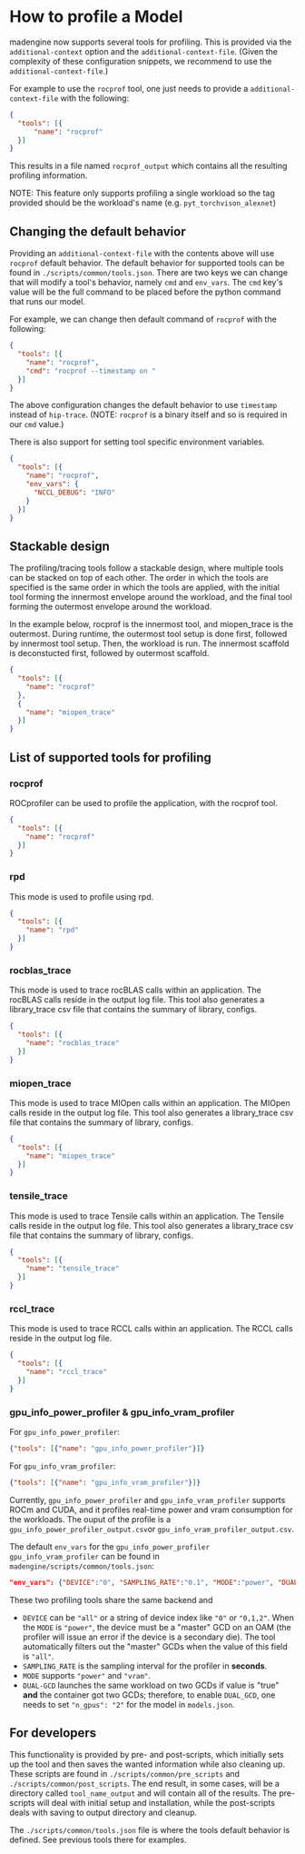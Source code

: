 # How to profile a Model

madengine now supports several tools for profiling. This is provided via the `additional-context` option and the `additional-context-file`. (Given the complexity of these configuration snippets, we recommend to use the `additional-context-file`.)

For example to use the `rocprof` tool, one just needs to provide a `additional-context-file` with the following:

```json
{
  "tools": [{
      "name": "rocprof" 
  }]
}
```

This results in a file named `rocprof_output` which contains all the resulting profiling information.

NOTE: This feature only supports profiling a single workload so the tag provided should be the workload's name (e.g. `pyt_torchvison_alexnet`)

## Changing the default behavior

Providing an `additional-context-file` with the contents above will use `rocprof` default behavior. The default behavior for supported tools can be found in `./scripts/common/tools.json`. There are two keys we can change that will modify a tool's behavior, namely `cmd` and `env_vars`. The `cmd` key's value will be the full command to be placed before the python command that runs our model.

For example, we can change then default command of `rocprof` with the following:

```json
{
  "tools": [{
    "name": "rocprof",
    "cmd": "rocprof --timestamp on "
  }]
}
```

The above configuration changes the default behavior to use `timestamp` instead of `hip-trace`. (NOTE: `rocprof` is a binary itself and so is required in our `cmd` value.)

There is also support for setting tool specific environment variables.

```json
{
  "tools": [{
    "name": "rocprof",
    "env_vars": {
      "NCCL_DEBUG": "INFO"
    }
  }]
}

```

## Stackable design

The profiling/tracing tools follow a stackable design, where multiple tools can be stacked on top of each other. The order in which the tools are specified is the same order in which the tools are applied, with the initial tool forming the innermost envelope around the workload, and the final tool forming the outermost envelope around the workload. 

In the example below, rocprof is the innermost tool, and miopen_trace is the outermost. During runtime, the outermost tool setup is done first, followed by innermost tool setup. Then, the workload is run. The innermost scaffold is deconstucted first, followed by outermost scaffold. 

```json
{
  "tools": [{
    "name": "rocprof"
  },
  {
    "name": "miopen_trace"
  }]
}
```

## List of supported tools for profiling

### rocprof
ROCprofiler can be used to profile the application, with the rocprof tool. 

```json
{
  "tools": [{
    "name": "rocprof"
  }]
}
```

### rpd
This mode is used to profile using rpd.

```json
{
  "tools": [{
    "name": "rpd"
  }]
}
```

### rocblas_trace
This mode is used to trace rocBLAS calls within an application. The rocBLAS calls reside in the output log file. This tool also generates a library_trace csv file that contains the summary of library, configs.

```json
{
  "tools": [{
    "name": "rocblas_trace"
  }]
}
```

### miopen_trace
This mode is used to trace MIOpen calls within an application. The MIOpen calls reside in the output log file. This tool also generates a library_trace csv file that contains the summary of library, configs.

```json
{
  "tools": [{
    "name": "miopen_trace"
  }]
}
```

### tensile_trace
This mode is used to trace Tensile calls within an application. The Tensile calls reside in the output log file. This tool also generates a library_trace csv file that contains the summary of library, configs.

```json
{
  "tools": [{
    "name": "tensile_trace"
  }]
}
```

### rccl_trace
This mode is used to trace RCCL calls within an application. The RCCL calls reside in the output log file.  

```json
{
  "tools": [{
    "name": "rccl_trace"
  }]
}
```
### gpu_info_power_profiler & gpu_info_vram_profiler
For `gpu_info_power_profiler`:

```json
{"tools": [{"name": "gpu_info_power_profiler"}]}
```

For `gpu_info_vram_profiler`:

```json
{"tools": [{"name": "gpu_info_vram_profiler"}]}
```

Currently, `gpu_info_power_profiler` and `gpu_info_vram_profiler` supports ROCm and CUDA, and it profiles real-time power and vram consumption for the workloads. The ouput of the profile is a `gpu_info_power_profiler_output.csv`or `gpu_info_vram_profiler_output.csv`.

The default `env_vars` for the `gpu_info_power_profiler` `gpu_info_vram_profiler` can be found in `madengine/scripts/common/tools.json`:

```json
"env_vars": {"DEVICE":"0", "SAMPLING_RATE":"0.1", "MODE":"power", "DUAL-GCD":"false"}
```

These two profiling tools share the same backend and
- `DEVICE` can be `"all"` or a string of device index like `"0"` or `"0,1,2"`. When the `MODE` is `"power"`, the device must be a "master" GCD on an OAM (the profiler will issue an error if the device is a secondary die). The tool automatically filters out the "master" GCDs when the value of this field is `"all"`.
- `SAMPLING_RATE` is the sampling interval for the profiler in **seconds**.
- `MODE` supports `"power"` and `"vram"`.
- `DUAL-GCD` launches the same workload on two GCDs if value is "true" **and** the container got two GCDs; therefore, to enable `DUAL_GCD`, one needs to set `"n_gpus": "2"` for the model in `models.json`.


## For developers

This functionality is provided by pre- and post-scripts, which initially sets up the tool and then saves the wanted information while also cleaning up. These scripts are found in `./scripts/common/pre_scripts` and `./scripts/common/post_scripts`. The end result, in some cases, will be a directory called `tool_name_output` and will contain all of the results. The pre-scripts will deal with initial setup and installation, while the post-scripts deals with saving to output directory and cleanup.

The `./scripts/common/tools.json` file is where the tools default behavior is defined. See previous tools there for examples.


